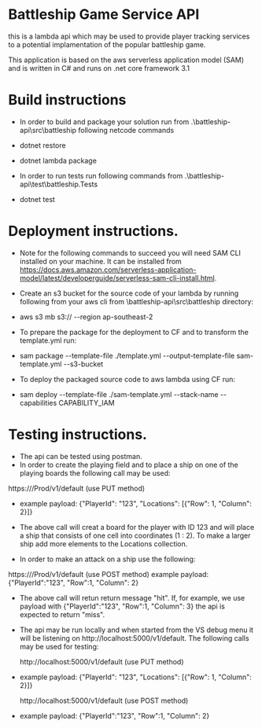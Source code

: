 # Battleship Game  Service API

this is a lambda api which may be used to provide player tracking services to a potential implamentation of the popular battleship game.

This application is based on the aws serverless application model (SAM) and is written in C# and runs on .net core framework 3.1


# Build instructions
- In order to build and package your solution run from .\battleship-api\src\battleship following netcode commands
- dotnet restore
- dotnet lambda package 

- In order to run tests run following commands from .\battleship-api\test\battleship.Tests
- dotnet test


# Deployment instructions. 
  - Note for the following commands to succeed you will need SAM CLI installed on your machine. It can be installed from https://docs.aws.amazon.com/serverless-application-model/latest/developerguide/serverless-sam-cli-install.html.
  
  - Create an s3 bucket for the source code of your lambda by running following from your aws cli from \battleship-api\src\battleship directory: 
  - aws s3 mb s3://<you bucket name> --region ap-southeast-2

  - To prepare the package for the deployment to CF and to transform the template.yml run:
  - sam package --template-file ./template.yml --output-template-file sam-template.yml --s3-bucket <you bucket name>

  - To deploy the packaged source code to aws lambda using CF run:
  - sam deploy --template-file ./sam-template.yml --stack-name <your stack name> --capabilities CAPABILITY_IAM

  
# Testing instructions. 
 -  The api can be tested using postman.
 - In order to create the playing field and to place a ship on one of the playing boards the following call may be used:

  https://<host url>/Prod/v1/default (use PUT method) 
 - example payload:  {"PlayerId": "123", "Locations": [{"Row": 1, "Column": 2}]}

 - The above call will creat a board for the player with ID 123 and will place a ship that consists of one cell into  coordinates  (1 : 2). To make a larger ship add more elements to the Locations collection.
 - In order to make an attack on a ship use the following:

https://<host url>/Prod/v1/default (use POST method) 
example payload: {"PlayerId":"123", "Row":1, "Column": 2}

- The above call will retun return message "hit". If, for example, we use payload with {"PlayerId":"123", "Row":1, "Column": 3} the api is expected to return "miss".

- The api may be run locally and when started from the VS debug menu it will be listening on http://localhost:5000/v1/default. The following calls may be used for testing:


  http://localhost:5000/v1/default (use PUT method) 
- example payload:  {"PlayerId": "123", "Locations": [{"Row": 1, "Column": 2}]}

  http://localhost:5000/v1/default (use POST method) 
- example payload: {"PlayerId":"123", "Row":1, "Column": 2}
